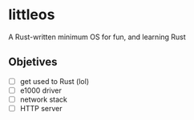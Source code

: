 # littleos
A Rust-written minimum OS for fun, and learning Rust

## Objetives
- [ ] get used to Rust (lol) 
- [ ] e1000 driver
- [ ] network stack
- [ ] HTTP server
